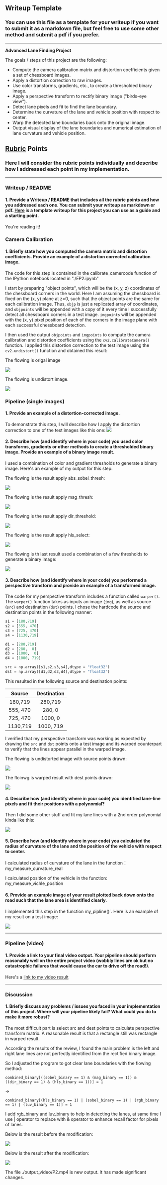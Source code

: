 ## Writeup Template

### You can use this file as a template for your writeup if you want to submit it as a markdown file, but feel free to use some other method and submit a pdf if you prefer.

---

**Advanced Lane Finding Project**

The goals / steps of this project are the following:

* Compute the camera calibration matrix and distortion coefficients given a set of chessboard images.
* Apply a distortion correction to raw images.
* Use color transforms, gradients, etc., to create a thresholded binary image.
* Apply a perspective transform to rectify binary image ("birds-eye view").
* Detect lane pixels and fit to find the lane boundary.
* Determine the curvature of the lane and vehicle position with respect to center.
* Warp the detected lane boundaries back onto the original image.
* Output visual display of the lane boundaries and numerical estimation of lane curvature and vehicle position.

## [Rubric](https://review.udacity.com/#!/rubrics/571/view) Points

### Here I will consider the rubric points individually and describe how I addressed each point in my implementation.  

---

### Writeup / README

#### 1. Provide a Writeup / README that includes all the rubric points and how you addressed each one.  You can submit your writeup as markdown or pdf.  [Here](https://github.com/udacity/CarND-Advanced-Lane-Lines/blob/master/writeup_template.md) is a template writeup for this project you can use as a guide and a starting point.  

You're reading it!

### Camera Calibration

#### 1. Briefly state how you computed the camera matrix and distortion coefficients. Provide an example of a distortion corrected calibration image.

The code for this step is contained in the calibrate_camercode function of the IPython notebook located in "./EP2.ipynb"

I start by preparing "object points", which will be the (x, y, z) coordinates of the chessboard corners in the world. Here I am assuming the chessboard is fixed on the (x, y) plane at z=0, such that the object points are the same for each calibration image.  Thus, `objp` is just a replicated array of coordinates, and `objpoints` will be appended with a copy of it every time I successfully detect all chessboard corners in a test image.  `imgpoints` will be appended with the (x, y) pixel position of each of the corners in the image plane with each successful chessboard detection.  

I then used the output `objpoints` and `imgpoints` to compute the camera calibration and distortion coefficients using the `cv2.calibrateCamera()` function.  I applied this distortion correction to the test image using the `cv2.undistort()` function and obtained this result: 

The flowing is origal image

![](D:\hzf\udacity\project\CarND-Advanced-Lane-Lines\camera_cal\calibration3.jpg)

The flowing is undistort image.

![](D:\hzf\udacity\project\CarND-Advanced-Lane-Lines\output_images\img_undistort.png)

### Pipeline (single images)

#### 1. Provide an example of a distortion-corrected image.

To demonstrate this step, I will describe how I apply the distortion correction to one of the test images like this one:
![](D:\hzf\udacity\project\CarND-Advanced-Lane-Lines\output_images\straight_lines2_undistort.png)

#### 2. Describe how (and identify where in your code) you used color transforms, gradients or other methods to create a thresholded binary image.  Provide an example of a binary image result.

I used a combination of color and gradient thresholds to generate a binary image.  Here's an example of my output for this step.  

The flowing is the result apply abs_sobel_thresh:

![](D:\hzf\udacity\project\CarND-Advanced-Lane-Lines\output_images\img_bin_sobel.png)

The flowing is the result apply mag_thresh:

![](D:\hzf\udacity\project\CarND-Advanced-Lane-Lines\output_images\img_bin_mag.png)

The flowing is the result apply dir_threshold:

![](D:\hzf\udacity\project\CarND-Advanced-Lane-Lines\output_images\img_bin_dir.png)

The flowing is the result apply hls_select:

![](D:\hzf\udacity\project\CarND-Advanced-Lane-Lines\output_images\hls_select.png)

The flowing is th last result used a combination of a few thresholds to generate a binary image:

![](D:\hzf\udacity\project\CarND-Advanced-Lane-Lines\output_images\combined.png)

#### 3. Describe how (and identify where in your code) you performed a perspective transform and provide an example of a transformed image.

The code for my perspective transform includes a function called `warper()`.  The `warper()` function takes as inputs an image (`img`), as well as source (`src`) and destination (`dst`) points.  I chose the hardcode the source and destination points in the following manner:

```python
s1 = [180,719]
s2 = [555, 470]
s3 = [725, 470]
s4 = [1130,719]

d1 = [280,719]
d2 = [280,  0]
d3 = [1000,  0]
d4 = [1000, 719]

src = np.array([s1,s2,s3,s4],dtype = "float32")
dst = np.array([d1,d2,d3,d4],dtype = "float32")
```

This resulted in the following source and destination points:

|  Source  | Destination |
| :------: | :---------: |
| 180,719  |   280,719   |
| 555, 470 |   280,  0   |
| 725, 470 |  1000,  0   |
| 1130,719 |  1000, 719  |

I verified that my perspective transform was working as expected by drawing the `src` and `dst` points onto a test image and its warped counterpart to verify that the lines appear parallel in the warped image.

The flowing is undistorted image with source points drawn:

![](D:\hzf\udacity\project\CarND-Advanced-Lane-Lines\output_images\img_cpy.png)

The floinwg is warped result with dest points drawn:

![](D:\hzf\udacity\project\CarND-Advanced-Lane-Lines\output_images\img_warper.png)

#### 4. Describe how (and identify where in your code) you identified lane-line pixels and fit their positions with a polynomial?

Then I did some other stuff and fit my lane lines with a 2nd order polynomial kinda like this:

![](D:\hzf\udacity\project\CarND-Advanced-Lane-Lines\output_images\search_around_poly.png)

#### 5. Describe how (and identify where in your code) you calculated the radius of curvature of the lane and the position of the vehicle with respect to center.

I calculated radius of curvature of the lane in the function：my_measure_curvature_real

I calculated position of the vehicle in the function: my_measure_vichle_position

#### 6. Provide an example image of your result plotted back down onto the road such that the lane area is identified clearly.

I implemented this step in the function my_pipline()`.  Here is an example of my result on a test image:

![](D:\hzf\udacity\project\CarND-Advanced-Lane-Lines\output_images\my_pipline.png)

---

### Pipeline (video)

#### 1. Provide a link to your final video output.  Your pipeline should perform reasonably well on the entire project video (wobbly lines are ok but no catastrophic failures that would cause the car to drive off the road!).

Here's a [link to my video result](./output_video/P2.mp4)

---

### Discussion

#### 1. Briefly discuss any problems / issues you faced in your implementation of this project.  Where will your pipeline likely fail?  What could you do to make it more robust?

The most difficult part is select src and dest points to calculate perspective transform matrix. A reasonable result is that a rectangle still was rectangle in warped result. 



According the results of the review,  I found the main problem is the left and right lane lines are not perfectly identified from the rectified binary image.

So I adjusted the program to got clear lane boundaries with the flowing method:

```
combined_binary[((sobel_binary == 1) & (mag_binary == 1)) & ((dir_binary == 1) & (hls_binary == 1))] = 1
```

->

```
combined_binary[(hls_binary == 1) | (sobel_binary == 1) | (rgb_binary == 1) | (luv_binary == 1)] = 1
```



I add rgb_binary and luv_binary to help in detecting the lanes, at same time I use | operator to replace with &  operator to enhance recall factor for pixels of lanes.

Below is the result before the modification:

![](D:\hzf\udacity\project\CarND-Advanced-Lane-Lines\output_images\bin_before.png)

Below is the result after the modification:

![](D:\hzf\udacity\project\CarND-Advanced-Lane-Lines\output_images\bin_after.png)

The file ./output_video/P2.mp4 is new output. It has made significant changes.